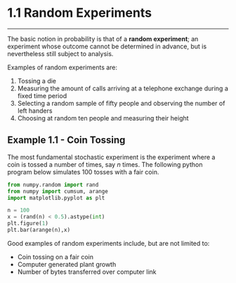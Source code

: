 # 1.1 Random Experiments
---
The basic notion in probability is that of a **random experiment**; an experiment whose outcome cannot be determined in advance, but is nevertheless still subject to analysis.

Examples of random experiments are:
1. Tossing a die
2. Measuring the amount of calls arriving at a telephone exchange during a fixed time period
3. Selecting a random sample of fifty people and observing the number of left handers
4. Choosing at random ten people and measuring their height

## Example 1.1 - Coin Tossing
The most fundamental stochastic experiment is the experiment where a coin is tossed a number of times, say $n$ times. 
The following python program below simulates 100 tosses with a fair coin.

```python title:coin_toss.py
from numpy.random import rand
from numpy import cumsum, arange
import matplotlib.pyplot as plt

n = 100
x = (rand(n) < 0.5).astype(int)
plt.figure(1)
plt.bar(arange(n),x)
```

Good examples of random experiments include, but are not limited to:
- Coin tossing on a fair coin
- Computer generated plant growth
- Number of bytes transferred over computer link